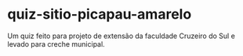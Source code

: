 # quiz-sitio-picapau-amarelo
Um quiz feito para projeto de extensão da faculdade Cruzeiro do Sul e levado para creche municipal.

